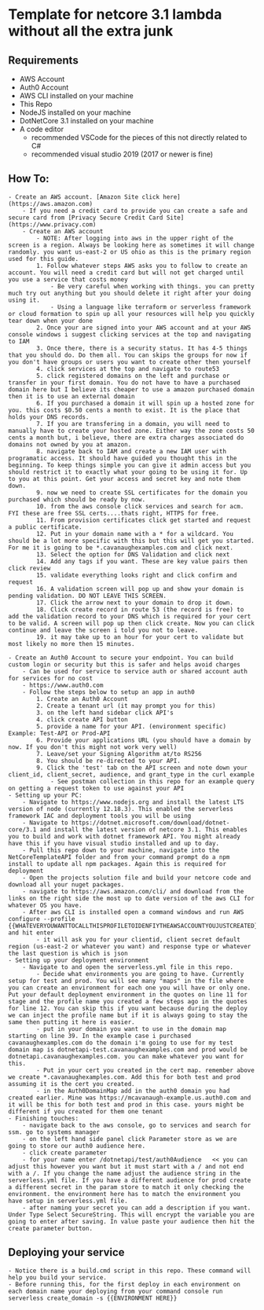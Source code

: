 # Template for netcore 3.1 lambda without all the extra junk

## Requirements
- AWS Account
- Auth0 Account
- AWS CLI installed on your machine
- This Repo
- NodeJS installed on your machine
- DotNetCore 3.1 installed on your machine
- A code editor
    - recommended VSCode for the pieces of this not directly related to C#
    - recommended visual studio 2019 (2017 or newer is fine)

## How To:
    - Create an AWS account. [Amazon Site click here](https://aws.amazon.com)
        - If you need a credit card to provide you can create a safe and secure card from [Privacy Secure Credit Card Site](https://www.privacy.com)
        - Create an AWS account
            - NOTE: After logging into aws in the upper right of the screen is a region. Always be looking here as sometimes it will change randomly. you want us-east-2 or US ohio as this is the primary region used for this guide.
            1. Follow whatever steps AWS asks you to follow to create an account. You will need a credit card but will not get charged until you use a service that costs money
                - Be very careful when working with things. you can pretty much try out anything but you should delete it right after your doing using it.
                - Using a language like terraform or serverless framework or cloud formation to spin up all your resources will help you quickly tear down when your done
            2. Once your are signed into your AWS account and at your AWS console windows i suggest clicking services at the top and navigating to IAM
            3. Once there, there is a security status. It has 4-5 things that you should do. Do them all. You can skips the groups for now if you don't have groups or users you want to create other then yourself
            4. click services at the top and navigate to route53
            5. click registered domains on the left and purchase or transfer in your first domain. You do not have to have a purchased domain here but I believe its cheaper to use a amazon purchased domain then it is to use an external domain
            6. If you purchased a domain it will spin up a hosted zone for you. this costs $0.50 cents a month to exist. It is the place that holds your DNS records.
            7. If you are transfering in a domain, you will need to manually have to create your hosted zone. Either way the zone costs 50 cents a month but, i believe, there are extra charges associated do domains not owned by you at amazon.
            8. navigate back to IAM and create a new IAM user with programatic access. It should have guided you thought this in the beginning. To keep things simple you can give it admin access but you should restrict it to exactly what your going to be using it for. Up to you at this point. Get your access and secret key and note them down.
            9. now we need to create SSL certificates for the domain you purchased which should be ready by now.
            10. from the aws console click services and search for acm. FYI these are free SSL certs....thats right, HTTPS for free. 
            11. From provision certificates click get started and request a public certificate.
            12. Put in your domain name with a * for a wildcard. You should be a lot more specific with this but this will get you started. For me it is going to be *.cavanaughexamples.com and click next. 
            13. Select the option for DNS Validation and click next
            14. Add any tags if you want. These are key value pairs then click review
            15. validate everything looks right and click confirm and request
            16. A validation screen will pop up and show your domain is pending validation. DO NOT LEAVE THIS SCREEN.
            17. Click the arrow next to your domain to drop it down.
            18. Click create record in route 53 (the record is free) to add the validation record to your DNS which is required for your cert to be valid. A screen will pop up then click create. Now you can click continue and leave the screen i told you not to leave.
            19. it may take up to an hour for your cert to validate but most likely no more then 15 minutes.

    - Create an Auth0 Account to secure your endpoint. You can build custom login or security but this is safer and helps avoid charges
        - Can be used for service to service auth or shared account auth for services for no cost
        - https://www.auth0.com
        - Follow the steps below to setup an app in auth0
            1. Create an Auth0 Account
            2. Create a tenant url (it may prompt you for this)
            3. on the left hand sidebar click API's
            4. click create API button
            5. provide a name for your API. (environment specific) Example: Test-API or Prod-API
            6. Provide your applications URL (you should have a domain by now. If you don't this might not work very well)
            7. Leave/set your Signing Algorithm at/to RS256
            8. You should be re-directed to your API. 
            9. Click the 'test' tab on the API screen and note down your client_id, client_secret, audience, and grant_type in the curl example
                - See postman collection in this repo for an example query on getting a request token to use against your API
    - Setting up your PC:
        - Navigate to https://www.nodejs.org and install the latest LTS version of node (currently 12.18.3). This enabled the serverless framework IAC and deployment tools you will be using
        - Navigate to https://dotnet.microsoft.com/download/dotnet-core/3.1 and install the latest version of netcore 3.1. This enables you to build and work with dotnet framework API. You might already have this if you have visual studio installed and up to day.
        - Pull this repo down to your machine, navigate into the NetCoreTemplateAPI folder and from your command prompt do a npm install to update all npm packages. Again this is required for deployment
        - Open the projects solution file and build your netcore code and download all your nuget packages.
        - navigate to https://aws.amazon.com/cli/ and download from the links on the right side the most up to date version of the aws CLI for whatever OS you have.
        - After aws CLI is installed open a command windows and run AWS configure --profile {{WHATEVERYOUWANTTOCALLTHISPROFILETOIDENFIYTHEAWSACCOUNTYOUJUSTCREATED}} and hit enter
            - it will ask you for your clientid, client secret default region (us-east-2 or whatever you want) and response type or whatever the last question is which is json
    - Setting up your deployment environment
        - Navigate to and open the serverless.yml file in this repo.
            - Decide what environments you are going to have. Currently setup for test and prod. You will see many "maps" in the file where you can create an environment for each one you will have or only one. Put your default deployment environment in the quotes on line 11 for stage and the profile name you created a few steps ago in the quotes for line 12. You can skip this if you want because during the deploy we can inject the profile name but if it is always going to stay the same then putting it here is easier.
            - put in your domain you want to use in the domain map starting on line 39. In the example case i purchased cavanaughexamples.com do the domain i'm going to use for my test domain map is dotnetapi-test.cavanaughexamples.com and prod would be dotnetapi.cavanaughexamples.com. you can make whatever you want for this.
            - Put in your cert you created in the cert map. remember above we create *.cavanaughexamples.com. Add this for both test and prod assuming it is the cert you created.
            - in the Auth0DomainMap add in the auth0 domain you had created earlier. Mine was https://mcavanaugh-example.us.auth0.com and it will be this for both test and prod in this case. yours might be different if you created for them one tenant
    - Finishing touches:
        - navigate back to the aws console, go to services and search for ssm. go to systems manager
        - on the left hand side panel click Parameter store as we are going to store our auth0 audience here.
        - click create parameter
        - for your name enter /dotnetapi/test/auth0Audience   << you can adjust this however you want but it must start with a / and not end with a /. If you change the name adjust the audience string in the serverless.yml file. If you have a different audience for prod create a different secret in the param store to match it only checking the environment. the environment here has to match the environment you have setup in serverless.yml file.
        - after naming your secret you can add a description if you want. Under Type Select SecureString. This will encrypt the variable you are going to enter after saving. In value paste your audience then hit the create parameter button.

## Deploying your service
    - Notice there is a build.cmd script in this repo. These command will help you build your service.
    - Before running this, for the first deploy in each environment on each domain name your deploying from your command console run serverless create_domain -s {{ENVIRONMENT HERE}}


    